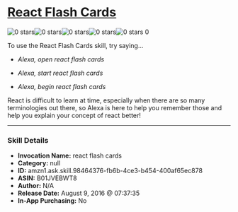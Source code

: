 # [React Flash Cards](http://alexa.amazon.com/#skills/amzn1.ask.skill.98464376-fb6b-4ce3-b454-400af65ec878)
![0 stars](../../images/ic_star_border_black_18dp_1x.png)![0 stars](../../images/ic_star_border_black_18dp_1x.png)![0 stars](../../images/ic_star_border_black_18dp_1x.png)![0 stars](../../images/ic_star_border_black_18dp_1x.png)![0 stars](../../images/ic_star_border_black_18dp_1x.png) 0

To use the React Flash Cards skill, try saying...

* *Alexa, open react flash cards*

* *Alexa, start react flash cards*

* *Alexa, begin react flash cards*

React is difficult to learn at time, especially when there are so many terminologies out there, so Alexa is here to help you remember those and help you explain your concept of react better!

***

### Skill Details

* **Invocation Name:** react flash cards
* **Category:** null
* **ID:** amzn1.ask.skill.98464376-fb6b-4ce3-b454-400af65ec878
* **ASIN:** B01JVEBWT8
* **Author:** N/A
* **Release Date:** August 9, 2016 @ 07:37:35
* **In-App Purchasing:** No

